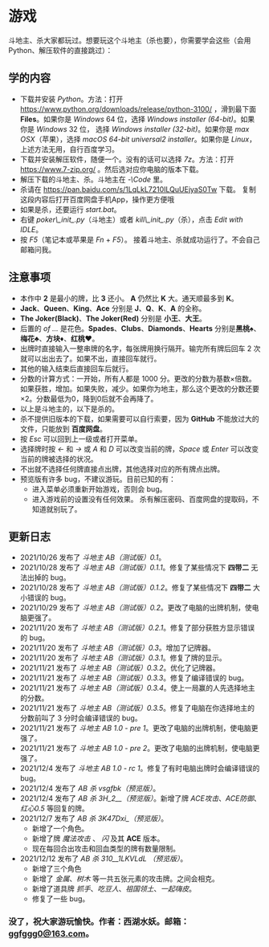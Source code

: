 # 游戏斗地主、杀大家都玩过。想要玩这个斗地主（杀也要），你需要学会这些（会用Python、解压软件的直接跳过）：## 学的内容+ 下载并安装 *Python*。方法：打开 https://www.python.org/downloads/release/python-3100/ ，滑到最下面 **Files**。如果你是 *Windows* 64 位，选择 *Windows installer (64-bit)*。如果你是 *Windows* 32 位， 选择 *Windows installer (32-bit)*。如果你是 *max OSX*（苹果），选择 *macOS 64-bit universal2 installer*。如果你是 *Linux*，上述方法无用，自行百度学习。 + 下载并安装解压软件，随便一个。没有的话可以选择 *7z*。方法：打开 https://www.7-zip.org/ 。然后选对应你电脑的版本下载。+ 解压下载的斗地主、杀。斗地主在 *-\Code* 里。+ 杀请在 https://pan.baidu.com/s/1LqLkL7210ILQuUEjyaS0Tw 下载。复制这段内容后打开百度网盘手机App，操作更方便哦+ 如果是杀，还要运行 *start.bat*。+ 右键 *poker\\\__init__.py*（斗地主）或者 *kill\\\__init__.py*（杀），点击 *Edit with IDLE*。+ 按 *F5*（笔记本或苹果是 *Fn* + *F5*）。接着斗地主、杀就成功运行了。不会自己邮箱问我。## 注意事项+ 本作中 **2** 是最小的牌，比 **3** 还小。 **A** 仍然比 **K** 大。通天顺最多到 **K**。+ **Jack**、**Queen**、**King**、**Ace** 分别是 **J**、**Q**、**K**、**A** 的全称。+ **The Joker(Black)**、**The Joker(Red)** 分别是 **小王**、**大王**。+ 后置的 *of ...* 是花色。**Spades**、**Clubs**、**Diamonds**、**Hearts** 分别是**黑桃♠**、**梅花♣**、**方块♦**、**红桃♥**。+ 出牌时直接输入一整串牌的名字，每张牌用换行隔开。输完所有牌后回车 2 次就可以出出去了。如果不出，直接回车就行。+ 其他的输入结束后直接回车后就行。+ 分数的计算方式：一开始，所有人都是 1000 分。更改的分数为基数×倍数。如果获胜，增加。如果失败，减少。如果你为地主，那么这个更改的分数还要×2。分数最低为0，降到0后就不会再降了。+ 以上是斗地主的，以下是杀的。+ 杀不提供旧版本的下载，如果需要可以自行索要，因为 **GitHub** 不能放过大的文件，只能放到 **百度网盘**。+ 按 *Esc* 可以回到上一级或者打开菜单。+ 选择牌时按 *←* 和 *→* 或 *A* 和 *D* 可以改变当前的牌，*Space* 或 *Enter* 可以改变当前的牌被选择的状况。+ 不出就不选择任何牌直接点出牌，其他选择对应的所有牌点出牌。+ 预览版有许多 bug，不建议游玩。目前已知的有：  + 进入菜单必须重新开始游戏，否则会 bug。  + 进入游戏前的设置没有任何效果。  杀有解压密码、百度网盘的提取码，不知道就别玩了。## 更新日志+ 2021/10/26 发布了 *斗地主 AB（测试版）0.1*。+ 2021/10/28 发布了 *斗地主 AB（测试版）0.1.1*。修复了某些情况下 **四带二** 无法出掉的 bug。+ 2021/10/28 发布了 *斗地主 AB（测试版）0.1.2*。修复了某些情况下 **四带二** 大小错误的 bug。+ 2021/10/29 发布了 *斗地主 AB（测试版）0.2*。更改了电脑的出牌机制，使电脑更强了。+ 2021/11/20 发布了 *斗地主 AB（测试版）0.2.1*。修复了部分获胜方显示错误的 bug。+ 2021/11/20 发布了 *斗地主 AB（测试版）0.3*。增加了记牌器。+ 2021/11/20 发布了 *斗地主 AB（测试版）0.3.1*。修复了牌的显示。+ 2021/11/21 发布了 *斗地主 AB（测试版）0.3.2*。优化了记牌器。+ 2021/11/21 发布了 *斗地主 AB（测试版）0.3.3*。修复了编译错误的 bug。+ 2021/11/21 发布了 *斗地主 AB（测试版）0.3.4*。使上一局赢的人先选择地主的分数。+ 2021/11/21 发布了 *斗地主 AB（测试版）0.3.5*。修复了电脑在你选择地主的分数前叫了 3 分时会编译错误的 bug。+ 2021/11/21 发布了 *斗地主 AB 1.0 - pre 1*。更改了电脑的出牌机制，使电脑更强了。+ 2021/11/21 发布了 *斗地主 AB 1.0 - pre 2*。更改了电脑的出牌机制，使电脑更强了。+ 2021/12/4 发布了 *斗地主 AB 1.0 - rc 1*。修复了有时电脑出牌时会编译错误的 bug。+ 2021/12/4 发布了 *AB 杀 vsgfbk（预览版）*。+ 2021/12/4 发布了 *AB 杀 3H_2__（预览版）*。新增了牌 *ACE攻击*、*ACE防御*、*红心0.5* 等回复的牌。+ 2021/12/7 发布了 *AB 杀 3K47Dxi_（预览版）*。  + 新增了一个角色。  + 新增了牌 *魔法攻击* 、 *闪* 及其 **ACE** 版本。  + 现在每回合出攻击和回血类型的牌有数量限制。+ 2021/12/12 发布了 *AB 杀 310__1LKVLdL （预览版）*。  + 新增了三个角色  + 新增了 *金属*、*树木* 等一共五张元素的攻击牌。之间会相克。  + 新增了道具牌 *抓手*、*吃豆人*、*祖国领土*、*一起嗨皮*。  + 修复了一些 bug。### 没了，祝大家游玩愉快。作者：西湖水妖。邮箱：ggfggg0@163.com。